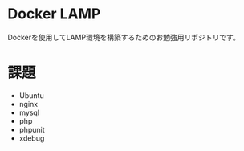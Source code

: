 # Docker LAMP

Dockerを使用してLAMP環境を構築するためのお勉強用リポジトリです。

# 課題

- Ubuntu
- nginx
- mysql
- php
- phpunit
- xdebug